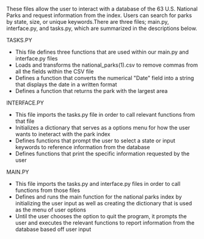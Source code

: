 These files allow the user to interact with a database of the 63 U.S. National Parks and request information from the index. Users can search for parks by state, size, or unique keywords.There are three files; main.py, interface.py, and tasks.py, which are summarized in the descriptions below.

TASKS.PY
- This file defines three functions that are used within our main.py and interface.py files
- Loads and transforms the national_parks(1).csv to remove commas from all the fields within the CSV file
- Defines a function that converts the numerical "Date" field into a string that displays the date in a written format
- Defines a function that returns the park with the largest area

INTERFACE.PY
- This file imports the tasks.py file in order to call relevant functions from that file
- Initializes a dictionary that serves as a options menu for how the user wants to ineteract with the park index
- Defines functions that prompt the user to select a state or input keywords to reference information from the database
- Defines functions that print the specific information requested by the user

MAIN.PY 
- This file imports the tasks.py and interface.py files in order to call functions from those files
- Defines and runs the main function for the national parks index by initializing the user input as well as creating the dictionary that is used as the menu of user options
- Until the user chooses the option to quit the program, it prompts the user and executes the relevant functions to report information from the database based off user input



